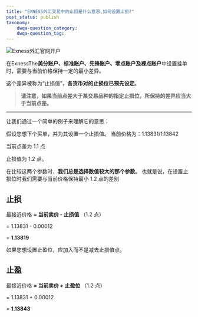 ```yaml
---
title: "EXNESS外汇交易中的止损是什么意思,如何设置止损?"
post_status: publish
taxonomy:
    dwqa-question_category:
    dwqa-question_tag:
---
```


![Exness外汇官网开户](https://cdn.fendou.la/welaowei8/2019/01/Exness.svg)

在ExnessThe**美分账户、标准账户、先锋账户、零点账户及裸点账户**中设置挂单时，需要与当前价格保持一定的最小差异。

这个差异被称为“止损值”，**各货币对的止损位已预先设定**。

> **请注意，如果当前点差大于某交易品种的指定止损位，所保持的差异应当大于当前点差。**

* * *

让我们通过一个简单的例子来理解它的意思：

假设您想下个买单，并为其设置一个止损值。 当前价格为：1.13831/1.13842

当前点差为 1.1 点

止损值为 1.2 点。

在比较这两个参数时，**我们总是选择数值较大的那个参数**。 也就是说，在设置止损位时我们需要与当前价格保持最小 1.2 点的差别

## 止损

最接近价格 **= 当前卖价 - 止损值** （1.2 点）

\= 1.13831 - 0.00012

\= **1.13819**

如果您想设置止盈位，应加入而不是减去止损值点。

## 止盈

最接近价格 **\= 当前卖价 + 止盈位** （1.2 点）

\= 1.13831 + 0.00012

\= **1.13843**
